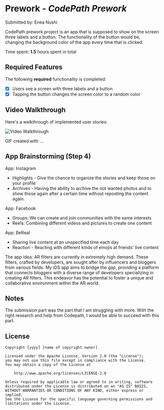 
# Prework - *CodePath Prework*

Submitted by: Enea Nushi

CodePath prework project is an app that is supposed to show on the screen three labels and a button. The functionality of the button would be, changing the background color of the app every time that is clicked.

Time spent: **1.5** hours spent in total

## Required Features

The following **required** functionality is completed:

- [x] Users see a screen with three labels and a button
- [x] Tapping the button changes the screen color to a random color
 
## Video Walkthrough

Here's a walkthrough of implemented user stories:

<img src='http://i.imgur.com/link/to/your/gif/file.gif' title='Video Walkthrough' width='' alt='Video Walkthrough' />

<!-- Replace this with whatever GIF tool you used! -->
GIF created with ...  
<!-- Recommended tools:
[Kap](https://getkap.co/) for macOS
[ScreenToGif](https://www.screentogif.com/) for Windows
[peek](https://github.com/phw/peek) for Linux. -->

## App Brainstorming (Step 4)

App: Instagram
- Highlights - Give the chance to organize the stories and keep those on your profile
- Archives - Having the ability to archive the not wanted photos and to show those again after a certain time without reposting the content again.
  
App: Facebook
- Groups: We can create and join communities with the same interests
- Reels: Combining different videos and pictures to create one content
  
App: BeReal
- Sharing live content at an unspecified time each day
- Reaction - Reacting with different kinds of emojis at friends' live content

The app idea: AR filters are currently in extremely high demand. These filters, crafted by developers, are sought after by influencers and bloggers from various fields. My iOS app aims to bridge the gap, providing a platform that connects bloggers with a diverse range of developers specializing in creating AR filters. This endeavor has the potential to foster a unique and collaborative environment within the AR world.
 

## Notes

The submission part was the part that I am struggling with more. With the right research and help from Codepath, I would be able to succeed with this part.
## License

    Copyright [yyyy] [name of copyright owner]

    Licensed under the Apache License, Version 2.0 (the "License");
    you may not use this file except in compliance with the License.
    You may obtain a copy of the License at

        http://www.apache.org/licenses/LICENSE-2.0

    Unless required by applicable law or agreed to in writing, software
    distributed under the License is distributed on an "AS IS" BASIS,
    WITHOUT WARRANTIES OR CONDITIONS OF ANY KIND, either express or implied.
    See the License for the specific language governing permissions and
    limitations under the License.
